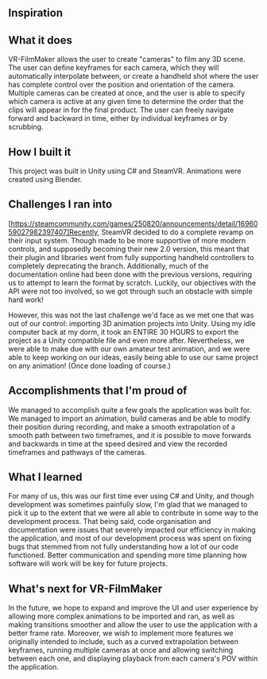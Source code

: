## Inspiration


## What it does
VR-FilmMaker allows the user to create "cameras" to film any 3D scene. The user can define keyframes for each camera, which they will automatically interpolate between, or create a handheld shot where the user has complete control over the position and orientation of the camera. Multiple cameras can be created at once, and the user is able to specify which camera is active at any given time to determine the order that the clips will appear in for the final product. The user can freely navigate forward and backward in time, either by individual keyframes or by scrubbing. 

## How I built it
This project was built in Unity using C# and SteamVR. Animations were created using Blender. 

## Challenges I ran into
[https://steamcommunity.com/games/250820/announcements/detail/1696059027982397407]Recently, SteamVR decided to do a complete revamp on their input system. Though made to be more supportive of more modern controls, and supposedly becoming their new 2.0 version, this meant that their plugin and libraries went from fully supporting handheld controllers to completely deprecating the branch. Additionally, much of the documentation online had been done with the previous versions, requiring us to attempt to learn the format by scratch. Luckily, our objectives with the API were not too involved, so we got through such an obstacle with simple hard work!

However, this was not the last challenge we'd face as we met one that was out of our control: importing 3D animation projects into Unity. Using my idle computer back at my dorm, it took an ENTIRE 30 HOURS to export the project as a Unity compatible file and even more after. Nevertheless, we were able to make due with our own amateur test animation, and we were able to keep working on our ideas, easily being able to use our same project on any animation! (Once done loading of course.)

## Accomplishments that I'm proud of
We managed to accomplish quite a few goals the application was built for. We managed to import an animation, build cameras and be able to modify their position during recording, and make a smooth extrapolation of a smooth path between two timeframes, and it is possible to move forwards and backwards in time at the speed desired and view the recorded timeframes and pathways of the cameras.

## What I learned
For many of us, this was our first time ever using C# and Unity, and though development was sometimes painfully slow, I'm glad that we managed to pick it up to the extent that we were all able to contribute in some way to the development process. That being said, code organisation and documentation were issues that severely impacted our efficiency in making the application, and most of our development process was spent on fixing bugs that stemmed from not fully understanding how a lot of our code functioned. Better communication and spending more time planning how software will work will be key for future projects. 

## What's next for VR-FilmMaker
In the future, we hope to expand and improve the UI and user experience by allowing more complex animations to be imported and ran, as well as making transitions smoother and allow the user to use the application with a better frame rate. Moreover, we wish to implement more features we originally intended to include, such as a curved extrapolation between keyframes, running multiple cameras at once and allowing switching between each one, and displaying playback from each camera's POV within the application.
